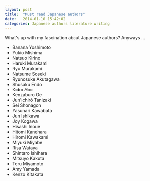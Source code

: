 ```yaml
---
layout: post
title:  "Must read Japanese authors"
date:   2014-01-10 15:42:02
categories: Japanese authors literature writing
---
```


What's up with my fascination about Japanese authors? Anyways ...

* Banana Yoshimoto
* Yukio Mishima
* Natsuo Kirino
* Haruki Murakami
* Ryu Murakami
* Natsume Soseki
* Ryunosuke Akutagawa
* Shusaku Endo
* Kobo Abe
* Kenzaburo Oe
* Jun'ichirō Tanizaki
* Sei Shonagon
* Yasunari Kawabata
* Jun Ishikawa
* Joy Kogawa
* Hisashi Inoue
* Hitomi Kanehara
* Hiromi Kawakami
* Miyuki Miyabe
* Risa Wataya
* Shintaro Ishihara
* Mitsuyo Kakuta
* Teru Miyamoto
* Amy Yamada
* Kenzo Kitakata
